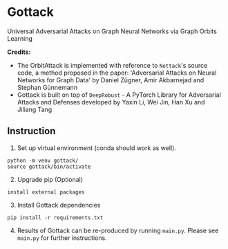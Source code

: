 # Gottack
Universal Adversarial Attacks on Graph
Neural Networks via Graph Orbits Learning

**Credits:**    
- The OrbitAttack is implemented with reference to ````Nettack````'s source code,
a method proposed in the paper: 'Adversarial Attacks on Neural Networks for Graph Data'
by Daniel Zügner, Amir Akbarnejad and Stephan Günnemann
- Gottack is built on top of ````DeepRobust```` - A PyTorch Library for Adversarial
Attacks and Defenses developed by Yaxin Li, Wei Jin, Han Xu and Jiliang Tang

## Instruction

1. Set up virtual environment (conda should work as well).

```
python -m venv gottack/
source gottack/bin/activate
```

2. Upgrade pip (Optional)

```
install external packages
```

3. Install Gottack dependencies
```
pip install -r requirements.txt
```

4. Results of Gottack can be re-produced by running ```main.py```. Please see ```main.py``` for
further instructions.








